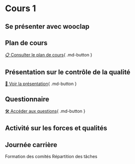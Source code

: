 # Cours 1
## Se présenter avec wooclap

## Plan de cours
 
[📋 Consulter le plan de cours](https://cmontmorency365-my.sharepoint.com/:b:/g/personal/lora_boisvert_cmontmorency_qc_ca/EcqCqA-qXuZIoCr18ERuHJoBxXxthafuzz1Zf4cRIkcGhw?e=gxqAFc){ .md-button }   <br>

## Présentation sur le contrôle de la qualité
 [📁 Voir la présentation](https://cmontmorency365-my.sharepoint.com/:b:/g/personal/lora_boisvert_cmontmorency_qc_ca/EXpMuzcjcWdNrcXFSDrytVABCaPEC6RjvDmTv8FVVMSF1g?e=8Jn9KU){ .md-button }       

 ## Questionnaire
  [🛠️ Accéder aux questions](https://forms.office.com/r/MUa8T3fCXa){ .md-button }       
      
 ## Activité sur les forces et qualités
      
  ## Journée carrière     
 Formation des comités
 Répartition des tâches


